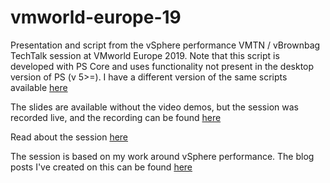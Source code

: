 # vmworld-europe-19

Presentation and script from the vSphere performance VMTN / vBrownbag TechTalk session at VMworld Europe 2019.
Note that this script is developed with PS Core and uses functionality not present in the desktop version of PS (v 5>=). I have a different version of the same scripts available [here](https://github.com/rumart/vmug-norway-dec-18)

The slides are available without the video demos, but the session was recorded live, and the recording can be found [here](https://youtu.be/gXoITszLSQM)

Read about the session [here](https://my.vmworld.com/widget/vmware/vmworld19eu/eu19catalog?search=VMTN5080E)

The session is based on my work around vSphere performance. The blog posts I've created on this can be found [here](https://rudimartinsen.com/vsphere-performance)

